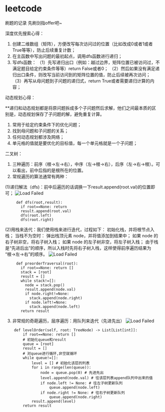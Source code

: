 # leetcode
刷题的记录
先刷剑指offer吧~

深度优先搜索心得：
1. 创建二维数组（矩阵），方便改写每次访问过的位置（比如改成0或者1或者True等等），防止后续重复计数；
2. 在主函数中写出问题的最初起点，调用dfs函数进行递归；
3. 写dfs函数：
（1）先写递归出口（例如：越过边界，矩阵位置已被访问过，不满足题目给定约束条件等等）return False或者0；
（2）然后如果没有满足递归出口条件，则改写当前访问到的矩阵位置的值，防止后续被再次访问；
（3）再写从母问题到子问题的递归式，return True或者需要递归计算的内容；

动态规划心得：

**递归和动态规划都是将原问题拆成多个子问题然后求解，他们之间最本质的区别是，动态规划保存了子问题的解，避免重复计算。

1. 常用于给定约束条件下的优化问题；
2. 找到母问题和子问题的关系；
3. 任何动态规划都涉及网络；
4. 单元格的值就是要优化的目标值，每一个单元格就是一个子问题；

二叉树：
1. 三种遍历：前序（根->左->右），中序（左->根->右），后序（左->右->根）。可以看出，前中后指的是根所在的位置。
2. 常规遍历的算法通常有两种：

 (1)递归解法（dfs)：前中后遍历的话调换一下result.append(root.val)的位置即可；
 ![Load Failed](https://pic.leetcode-cn.com/c00cf3325eaf0037d35f15c811d747c22980f7df5b82ea90958199ef5edbb321.png)
 ```
      def dfs(root,result):
        if root==None: return
        result.append(root.val)
        dfs(root.left)
        dfs(root.right)
 ```
 (2)用栈来迭代：我们使用栈来进行迭代，过程如下：
    初始化栈，并将根节点入栈；
    当栈不为空时：
    弹出栈顶元素 node，并将值添加到结果中；
    如果 node 的右子树非空，将右子树入栈；
    如果 node 的左子树非空，将左子树入栈；
    由于栈是“先进后出”的顺序，所以入栈时先将右子树入栈，这样使得前序遍历结果为 “根->左->右”的顺序。
    ![Load Failed](https://pic.leetcode-cn.com/1603759550-TUinjp-14.png)
 ```
      def preorderTraversal(root):
        if root==None: return []
        stack = [root]
        result = []
        while stack!=[]:
          node = stack.pop()
          result.append(node.val)
          if node.right!=None:
            stack.append(node.right)
          if node.left!=None:
            stack.append(node.left)
        return result
  ```
        
3. 非常规的奇葩遍历，层序遍历：用队列来迭代（先进先出）
![Load Failed](https://pic.leetcode-cn.com/68bd2b9b62ec200ad68843565e06fcb238ee7e83f7385deb825920b9889175df.png)
```
    def levelOrder(self, root: TreeNode) -> List[List[int]]:
        if root==None: return []
        # 初始化queue和result
        queue = [root]
        result = []
        # 对queue进行循环,非空就循环
        while queue!=[]:
            level = [] # 初始化该层的列表
            for i in range(len(queue)):
                node = queue.pop(0) # 先进先出
                level.append(node.val) # 往该层列表append队列中出来的值
                if node.left != None: # 往左子树更新队列
                    queue.append(node.left)
                if node.right != None: # 往右子树更新队列
                    queue.append(node.right)
            result.append(level)
        return result
```

